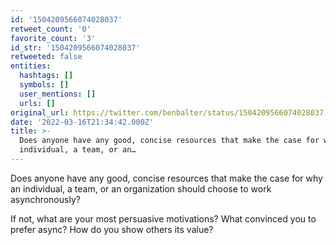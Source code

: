 ```yaml
---
id: '1504209566074028037'
retweet_count: '0'
favorite_count: '3'
id_str: '1504209566074028037'
retweeted: false
entities:
  hashtags: []
  symbols: []
  user_mentions: []
  urls: []
original_url: https://twitter.com/benbalter/status/1504209566074028037
date: '2022-03-16T21:34:42.000Z'
title: >-
  Does anyone have any good, concise resources that make the case for why an
  individual, a team, or an…
---
```


Does anyone have any good, concise resources that make the case for why an individual, a team, or an organization should choose to work asynchronously? 

If not, what are your most persuasive motivations? What convinced you to prefer async? How do you show others its value?